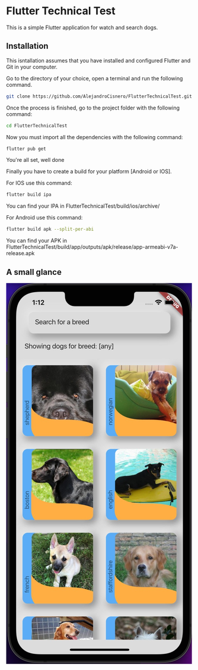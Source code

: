 # Flutter Technical Test

This is a simple Flutter application for watch and search dogs.

## Installation

This isntallation assumes that you have installed and configured Flutter and Git in your computer.

Go to the directory of your choice, open a terminal and run the following command.

```bash
git clone https://github.com/AlejandroCisnero/FlutterTechnicalTest.git
```
Once the process is finished, go to the project folder with the following command:

```bash
cd FlutterTechnicalTest
```
Now you must import all the dependencies with the following command:

```bash
flutter pub get
```

You're all set, well done

Finally you have to create a build for your platform [Android or IOS].

For IOS use this command:

```bash
flutter build ipa 
```
You can find your IPA in FlutterTechnicalTest/build/ios/archive/

For Android use this command:

```bash
flutter build apk --split-per-abi
```
You can find your APK in FlutterTechnicalTest/build/app/outputs/apk/release/app-armeabi-v7a-release.apk

## A small glance

![Flutter Technical Test Home Page Screenshot](https://github.com/AlejandroCisnero/FlutterTechnicalTest/blob/develop/FlutterTechnicalTestHomePage.jpeg)